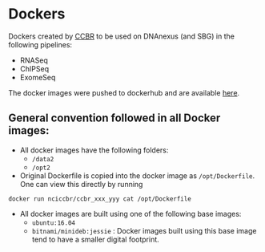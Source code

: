 # Dockers
Dockers created by [CCBR](https://ccbr.ccr.cancer.gov) to be used on DNAnexus (and SBG) in the following pipelines:

 * RNASeq
 * ChIPSeq
 * ExomeSeq

The docker images were pushed to dockerhub and are available [here](https://hub.docker.com/u/nciccbr).

## General convention followed in all Docker images:

 * All docker images have the following folders:
   * ```/data2```
   * ```/opt2```
 * Original Dockerfile is copied into the docker image as ```/opt/Dockerfile```. One can view this directly by running

  ```docker run nciccbr/ccbr_xxx_yyy cat /opt/Dockerfile```
 
 * All docker images are built using one of the following base images:
   * ```ubuntu:16.04```
   * ```bitnami/minideb:jessie``` : Docker images built using this base image tend to have a smaller digital footprint.
